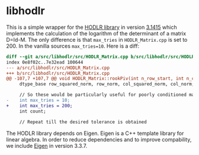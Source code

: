 # libhodlr

This is a simple wrapper for the [HODLR
library](https://github.com/sivaramambikasaran/HODLR) in version
[3.1415](https://github.com/sivaramambikasaran/HODLR/tree/v3.1415) which
implements the calculation of the logarithm of the determinant of a matrix
D=Id-M. The only difference is that `max_tries` in `HODLR_Matrix.cpp` is set
to 200. In the vanilla sources `max_tries=10`. Here is a diff:
```diff
diff --git a/src/libhodlr/src/HODLR_Matrix.cpp b/src/libhodlr/src/HODLR_Matrix.cpp
index 0e8f02c..7e32ead 100644
--- a/src/libhodlr/src/HODLR_Matrix.cpp
+++ b/src/libhodlr/src/HODLR_Matrix.cpp
@@ -107,7 +107,7 @@ void HODLR_Matrix::rookPiv(int n_row_start, int n_col_start,
     dtype_base row_squared_norm, row_norm, col_squared_norm, col_norm;

     // So these would be particularly useful for poorly conditioned matrices:
-    int max_tries = 10;
+    int max_tries = 200;
     int count;

     // Repeat till the desired tolerance is obtained
```

The HODLR library depends on Eigen. Eigen is a C++ template library for linear
algebra. In order to reduce dependencies and to improve compability, we include
[Eigen](https://eigen.tuxfamily.org) in version 3.3.7.
